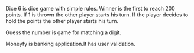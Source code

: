 Dice 6 is dice game with simple rules.
Winner is the first to reach 200 points.
If 1 is thrown the other player starts his turn.
If the player decides to hold the points the other player starts his turn.

Guess the number is game for matching a digit.

Moneyfy is banking application.It has user validation.
